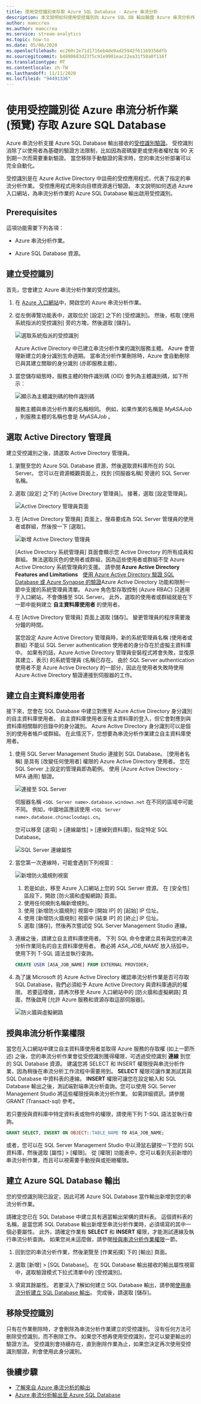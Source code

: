 ```yaml
---
title: 使用受控識別來存取 Azure SQL Database - Azure 串流分析
description: 本文說明如何使用受控識別向 Azure SQL DB 輸出驗證 Azure 串流分析作業。
author: mamccrea
ms.author: mamccrea
ms.service: stream-analytics
ms.topic: how-to
ms.date: 05/08/2020
ms.openlocfilehash: ec260c2e71d1716eb4de9ad25942f61169356dfb
ms.sourcegitcommit: b4880683d23f5c91e9901eac22ea31f50a0f116f
ms.translationtype: MT
ms.contentlocale: zh-TW
ms.lasthandoff: 11/11/2020
ms.locfileid: "94491336"
---
```

# <a name="use-managed-identities-to-access-azure-sql-database-from-an-azure-stream-analytics-job-preview"></a>使用受控識別從 Azure 串流分析作業 (預覽) 存取 Azure SQL Database

Azure 串流分析支援 Azure SQL Database 輸出接收的[受控識別驗證](../active-directory/managed-identities-azure-resources/overview.md)。 受控識別消除了以使用者為基礎的驗證方法限制，比如因為密碼變更或使用者權杖每 90 天到期一次而需要重新驗證。 當您移除手動驗證的需求時，您的串流分析部署可以完全自動化。

受控識別是在 Azure Active Directory 中註冊的受控應用程式，代表了指定的串流分析作業。 受控應用程式用來向目標資源進行驗證。 本文說明如何透過 Azure 入口網站，為串流分析作業的 Azure SQL Database 輸出啟用受控識別。

## <a name="prerequisites"></a>Prerequisites

這項功能需要下列各項：

- Azure 串流分析作業。

- Azure SQL Database 資源。

## <a name="create-a-managed-identity"></a>建立受控識別

首先，您會建立 Azure 串流分析作業的受控識別。

1. 在 [Azure 入口網站](https://portal.azure.com)中，開啟您的 Azure 串流分析作業。

1. 從左側導覽功能表中，選取位於 [設定] 之下的 [受控識別]。 然後，核取 [使用系統指派的受控識別] 旁的方塊，然後選取 [儲存]。

   ![選取系統指派的受控識別](./media/sql-db-output-managed-identity/system-assigned-managed-identity.png)


   Azure Active Directory 中已建立串流分析作業的識別服務主體。 Azure 會管理新建立的身分識別生命週期。 當串流分析作業刪除時，Azure 會自動刪除已與其建立關聯的身分識別 (亦即服務主體)。 

1. 當您儲存組態時，服務主體的物件識別碼 (OID) 會列為主體識別碼，如下所示： 

   ![顯示為主體識別碼的物件識別碼](./media/sql-db-output-managed-identity/principal-id.png)

   服務主體與串流分析作業的名稱相同。 例如，如果作業的名稱是 *MyASAJob* ，則服務主體的名稱也會是 *MyASAJob* 。

## <a name="select-an-active-directory-admin"></a>選取 Active Directory 管理員

建立受控識別之後，請選取 Active Directory 管理員。

1. 瀏覽至您的 Azure SQL Database 資源，然後選取資料庫所在的 SQL Server。 您可以在資源概觀頁面上，找到 [伺服器名稱] 旁邊的 SQL Server 名稱。 

1. 選取 [設定] 之下的 [Active Directory 管理員]。 接著，選取 [設定管理員]。 

   ![Active Directory 管理員頁面](./media/sql-db-output-managed-identity/active-directory-admin-page.png)
 
1. 在 [Active Directory 管理員] 頁面上，搜尋要成為 SQL Server 管理員的使用者或群組，然後按一下 [選取]。

   ![新增 Active Directory 管理員](./media/sql-db-output-managed-identity/add-admin.png)

   [Active Directory 系統管理員] 頁面會顯示您 Active Directory 的所有成員和群組。 無法選取灰色的使用者或群組，因為這些使用者或群組不受 Azure Active Directory 系統管理員的支援。 請參閱 **Azure Active Directory Features and Limitations**    [使用 Azure Active Directory 驗證 SQL Database 或 Azure Synapse 的驗證](../azure-sql/database/authentication-aad-overview.md#azure-ad-features-and-limitations)Azure Active Directory 功能和限制一節中支援的系統管理員清單。 Azure 角色型存取控制 (Azure RBAC) 只適用于入口網站，不會傳播至 SQL Server。 此外，選取的使用者或群組就是在下一節中能夠建立 **自主資料庫使用者** 的使用者。

1. 在 [Active Directory 管理員] 頁面上選取 [儲存]。 變更管理員的程序需要幾分鐘的時間。

   當您設定 Azure Active Directory 管理員時，新的系統管理員名稱 (使用者或群組) 不能以 SQL Server authentication 使用者的身分存在於虛擬主資料庫中。 如果有的話，Azure Active Directory 管理員安裝程式將會失敗，並復原其建立，表示) 的系統管理員 (名稱已存在。 由於 SQL Server authentication 使用者不是 Azure Active Directory 的一部分，因此在使用者失敗時使用 Azure Active Directory 驗證連接到伺服器的工作。 

## <a name="create-a-contained-database-user"></a>建立自主資料庫使用者

接下來，您會在 SQL Database 中建立對應至 Azure Active Directory 身分識別的自主資料庫使用者。 自主資料庫使用者沒有主資料庫的登入，但它會對應到與資料庫相關聯的目錄中的身分識別。 Azure Active Directory 身分識別可以是個別的使用者帳戶或群組。 在此情況下，您想要為串流分析作業建立自主資料庫使用者。 

1. 使用 SQL Server Management Studio 連接到 SQL Database。 [使用者名稱] 是具有 [改變任何使用者] 權限的 Azure Active Directory 使用者。 您在 SQL Server 上設定的管理員即為範例。 使用 [Azure Active Directory - MFA 通用] 驗證。 

   ![連接至 SQL Server](./media/sql-db-output-managed-identity/connect-sql-server.png)

   伺服器名稱 `<SQL Server name>.database.windows.net` 在不同的區域中可能不同。 例如，中國地區應該使用 `<SQL Server name>.database.chinacloudapi.cn`。
 
   您可以移至 [選項] > [連線屬性] > [連線到資料庫]，指定特定 SQL Database。  

   ![SQL Server 連線屬性](./media/sql-db-output-managed-identity/sql-server-connection-properties.png)

1. 當您第一次連線時，可能會遇到下列視窗：

   ![新增防火牆規則視窗](./media/sql-db-output-managed-identity/new-firewall-rule.png)

   1. 若是如此，移至 Azure 入口網站上您的 SQL Server 資源。 在 [安全性] 區段下，開啟 [防火牆和虛擬網路] 頁面。 
   1. 使用任何規則名稱新增規則。
   1. 使用 [新增防火牆規則] 視窗中 [開始 IP] 的 [起始] IP 位址。
   1. 使用 [新增防火牆規則] 視窗中 [結束 IP] 的 [終止] IP 位址。 
   1. 選取 [儲存]，然後再次嘗試從 SQL Server Management Studio 連線。 

1. 連線之後，請建立自主資料庫使用者。 下列 SQL 命令會建立具有與您的串流分析作業同名的自主資料庫使用者。 務必將 *ASA_JOB_NAME* 放入括弧中。 使用下列 T-SQL 語法並執行查詢。 

   ```sql
   CREATE USER [ASA_JOB_NAME] FROM EXTERNAL PROVIDER; 
   ```

1. 為了讓 Microsoft 的 Azure Active Directory 確認串流分析作業是否可存取 SQL Database，我們必須給予 Azure Active Directory 與資料庫通訊的權限。 若要這樣做，請再次移至 Azure 入口網站中的 [防火牆和虛擬網路] 頁面，然後啟用 [允許 Azure 服務和資源存取這部伺服器]。 

   ![防火牆與虛擬網路](./media/sql-db-output-managed-identity/allow-access.png)

## <a name="grant-stream-analytics-job-permissions"></a>授與串流分析作業權限

當您在入口網站中建立自主資料庫使用者並取得 Azure 服務的存取權 (如上一節所述) 之後，您的串流分析作業會從受控識別獲得權限，可透過受控識別 **連線** 到您的 SQL Database 資源。 建議您將 SELECT 和 INSERT 權限授與串流分析作業，因為稍後在串流分析工作流程中需要用到。 **SELECT** 權限可讓作業測試其與 SQL Database 中資料表的連線。 **INSERT** 權限可讓您在設定輸入和 SQL Database 輸出之後，測試端對端串流分析查詢。您可以使用 SQL Server Management Studio 將這些權限授與串流分析作業。 如需詳細資訊，請參閱 GRANT (Transact-sql) 參考。

若只要授與資料庫中特定資料表或物件的權限，請使用下列 T-SQL 語法並執行查詢。 

```sql
GRANT SELECT, INSERT ON OBJECT::TABLE_NAME TO ASA_JOB_NAME; 
```

或者，您可以在 SQL Server Management Studio 中以滑鼠右鍵按一下您的 SQL 資料庫，然後選取 [屬性] > [權限]。 從 [權限] 功能表中，您可以看到先前新增的串流分析作業，而且可以視需要手動授與或拒絕權限。

## <a name="create-an-azure-sql-database-output"></a>建立 Azure SQL Database 輸出

您的受控識別現已設定，因此可將 Azure SQL Database 當作輸出新增到您的串流分析作業。

請確定您已在 SQL Database 中建立具有適當輸出架構的資料表。 這個資料表的名稱，是當您將 SQL Database 輸出新增至串流分析作業時，必須填寫的其中一個必要屬性。 此外，請確定作業有 **SELECT** 和 **INSERT** 權限，才能測試連線及執行串流分析查詢。 如果您尚未這麼做，請參閱[授與串流分析作業權限](#grant-stream-analytics-job-permissions)一節。 

1. 回到您的串流分析作業，然後瀏覽至 [作業拓撲] 下的 [輸出] 頁面。 

1. 選取 [新增] > [SQL Database]。 在 SQL Database 輸出接收的輸出屬性視窗中，選取驗證模式下拉式清單中的 [受控識別]。

1. 填寫其餘屬性。 若要深入了解如何建立 SQL Database 輸出，請參閱[使用串流分析建立 SQL Database 輸出](sql-database-output.md)。 完成後，請選取 [儲存]。 

## <a name="remove-managed-identity"></a>移除受控識別

只有在作業刪除時，才會刪除為串流分析作業建立的受控識別。 沒有任何方法可刪除受控識別，而不刪除工作。 如果您不想再使用受控識別，您可以變更輸出的驗證方法。 受控識別會持續存在，直到刪除作業為止，如果您決定再次使用受控識別驗證，則會使用此身分識別。

## <a name="next-steps"></a>後續步驟

* [了解來自 Azure 串流分析的輸出](stream-analytics-define-outputs.md)
* [Azure 串流分析輸出至 Azure SQL Database](stream-analytics-sql-output-perf.md)